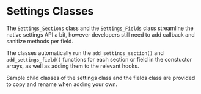 # Settings Classes

The `Settings_Sections` class and the `Settings_Fields` class streamline the native settings API a bit, however developers still need to add callback and sanitize methods per field.

The classes automatically run the `add_settings_section()` and `add_settings_field()` functions for each section or field in the constuctor arrays, as well as adding them to the relevant hooks.

Sample child classes of the settings class and the fields class are provided to copy and rename when adding your own.
